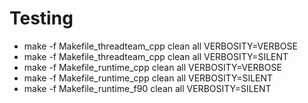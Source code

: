 Testing
===========
* make -f Makefile_threadteam_cpp clean all VERBOSITY=VERBOSE
* make -f Makefile_threadteam_cpp clean all VERBOSITY=SILENT
* make -f Makefile_runtime_cpp clean all VERBOSITY=VERBOSE
* make -f Makefile_runtime_cpp clean all VERBOSITY=SILENT
* make -f Makefile_runtime_f90 clean all VERBOSITY=SILENT

